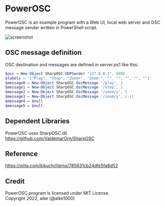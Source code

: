 PowerOSC
===
PowerOSC is an example program with a Web UI, local web server and OSC message sender written in PowerShell script.

![screenshot](ss.gif)

## OSC message definition

OSC destination and messages are defined in server.ps1 like this:

```PowerShell
$osc = New-Object SharpOSC.UDPSender "127.0.0.1", 8000
$labels = '["Play", "Stop", "Zoom+", "Zoom-", "", "", "", "", ""]'
$message0 = New-Object SharpOSC.OscMessage '/play', 1
$message1 = New-Object SharpOSC.OscMessage '/stop', 1
$message2 = New-Object SharpOSC.OscMessage '/zoom/y', 1
$message3 = New-Object SharpOSC.OscMessage '/zoom/y', (-1)
$message4 = $null
$message5 = $null
```

## Dependent Libraries

PowerOSC uses SharpOSC.dll  
https://github.com/ValdemarOrn/SharpOSC

## Reference

https://qiita.com/kikuchi/items/785631cb24dfe5fa8d52

## Credit

PowerOSC program is licensed under MIT License.  
Copyright 2022, aike (@aike1000)
